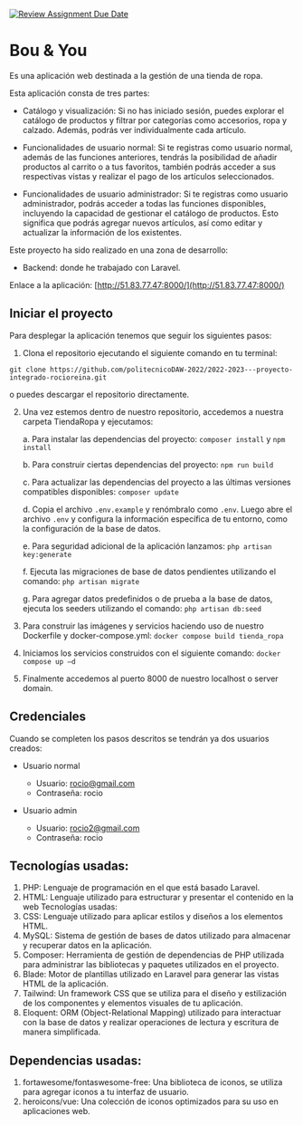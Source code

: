 [![Review Assignment Due Date](https://classroom.github.com/assets/deadline-readme-button-24ddc0f5d75046c5622901739e7c5dd533143b0c8e959d652212380cedb1ea36.svg)](https://classroom.github.com/a/45dFqHPw)
# Bou & You

Es una aplicación web destinada a la gestión de una tienda de ropa.

Esta aplicación consta de tres partes:

- Catálogo y visualización: Si no has iniciado sesión, puedes explorar el catálogo de productos y filtrar por categorías como accesorios, ropa y calzado. Además, podrás ver individualmente cada artículo.

- Funcionalidades de usuario normal: Si te registras como usuario normal, además de las funciones anteriores, tendrás la posibilidad de añadir productos al carrito o a tus favoritos, también podrás acceder a sus respectivas vistas y realizar el pago de los artículos seleccionados.

- Funcionalidades de usuario administrador: Si te registras como usuario administrador, podrás acceder a todas las funciones disponibles, incluyendo la capacidad de gestionar el catálogo de productos. Esto significa que podrás agregar nuevos artículos, así como editar y actualizar la información de los existentes.

Este proyecto ha sido realizado en una zona de desarrollo:

- Backend: donde he trabajado con Laravel.

Enlace a la aplicación: [http://51.83.77.47:8000/](http://51.83.77.47:8000/)

## Iniciar el proyecto

Para desplegar la aplicación tenemos que seguir los siguientes pasos:

1. Clona el repositorio ejecutando el siguiente comando en tu terminal:

`git clone https://github.com/politecnicoDAW-2022/2022-2023---proyecto-integrado-rocioreina.git`

o puedes descargar el repositorio directamente.

2. Una vez estemos dentro de nuestro repositorio, accedemos a nuestra carpeta TiendaRopa y ejecutamos:

   a. Para instalar las dependencias del proyecto: `composer install` y `npm install`

   b. Para construir ciertas dependencias del proyecto: `npm run build`

   c. Para actualizar las dependencias del proyecto a las últimas versiones compatibles disponibles: `composer update`

   d. Copia el archivo `.env.example` y renómbralo como `.env`. Luego abre el archivo `.env` y configura la información específica de tu entorno, como la configuración de la base de datos.

   e. Para seguridad adicional de la aplicación lanzamos: `php artisan key:generate`

   f. Ejecuta las migraciones de base de datos pendientes utilizando el comando: `php artisan migrate`

   g. Para agregar datos predefinidos o de prueba a la base de datos, ejecuta los seeders utilizando el comando: `php artisan db:seed`

3. Para construir las imágenes y servicios haciendo uso de nuestro Dockerfile y docker-compose.yml: `docker compose build tienda_ropa`

4. Iniciamos los servicios construidos con el siguiente comando: `docker compose up –d`

5. Finalmente accedemos al puerto 8000 de nuestro localhost o server domain.

## Credenciales

Cuando se completen los pasos descritos se tendrán ya dos usuarios creados:

- Usuario normal
  - Usuario: rocio@gmail.com
  - Contraseña: rocio

- Usuario admin
  - Usuario: rocio2@gmail.com
  - Contraseña: rocio

## Tecnologías usadas:

1. PHP: Lenguaje de programación en el que está basado Laravel.
2. HTML: Lenguaje utilizado para estructurar y presentar el contenido en la web
Tecnologías usadas:
3. CSS: Lenguaje utilizado para aplicar estilos y diseños a los elementos HTML.
4. MySQL: Sistema de gestión de bases de datos utilizado para almacenar y recuperar datos en la aplicación.
5. Composer: Herramienta de gestión de dependencias de PHP utilizada para administrar las bibliotecas y paquetes utilizados en el proyecto.
6. Blade: Motor de plantillas utilizado en Laravel para generar las vistas HTML de la aplicación.
7. Tailwind: Un framework CSS que se utiliza para el diseño y estilización de los componentes y elementos visuales de tu aplicación.
8. Eloquent: ORM (Object-Relational Mapping) utilizado para interactuar con la base de datos y realizar operaciones de lectura y escritura de manera simplificada.

## Dependencias usadas:
1. fortawesome/fontaswesome-free: Una biblioteca de iconos, se utiliza para agregar iconos a tu interfaz de usuario.
2. heroicons/vue: Una colección de iconos optimizados para su uso en aplicaciones web.

